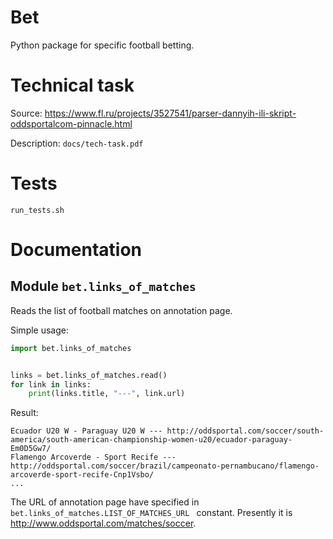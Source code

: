 # Bet

Python package for specific football betting.

# Technical task

Source: https://www.fl.ru/projects/3527541/parser-dannyih-ili-skript-oddsportalcom-pinnacle.html

Description: `docs/tech-task.pdf`

# Tests

`run_tests.sh`

# Documentation

## Module `bet.links_of_matches`

Reads the list of football matches on annotation page.

Simple usage:

```python
import bet.links_of_matches


links = bet.links_of_matches.read()
for link in links:
	print(links.title, "---", link.url)
```

Result:

```
Ecuador U20 W - Paraguay U20 W --- http://oddsportal.com/soccer/south-america/south-american-championship-women-u20/ecuador-paraguay-Em0D5Gw7/
Flamengo Arcoverde - Sport Recife --- http://oddsportal.com/soccer/brazil/campeonato-pernambucano/flamengo-arcoverde-sport-recife-Cnp1Vsbo/
...
```

The URL of annotation page have specified in `bet.links_of_matches.LIST_OF_MATCHES_URL ` constant. Presently it is http://www.oddsportal.com/matches/soccer.
